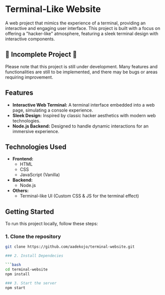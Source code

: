 # Terminal-Like Website

A web project that mimics the experience of a terminal, providing an interactive and engaging user interface. This project is built with a focus on offering a "hacker-like" atmosphere, featuring a sleek terminal design with interactive components.

## 🚧 Incomplete Project 🚧

Please note that this project is still under development. Many features and functionalities are still to be implemented, and there may be bugs or areas requiring improvement.

## Features

- **Interactive Web Terminal:** A terminal interface embedded into a web page, simulating a console experience.
- **Sleek Design:** Inspired by classic hacker aesthetics with modern web technologies.
- **Node.js Backend:** Designed to handle dynamic interactions for an immersive experience.

## Technologies Used

- **Frontend:**
  - HTML
  - CSS
  - JavaScript (Vanilla)
- **Backend:**
  - Node.js
- **Others:**
  - Terminal-like UI (Custom CSS & JS for the terminal effect)

## Getting Started

To run this project locally, follow these steps:

### 1. Clone the repository

```bash
git clone https://github.com/aadekojo/terminal-website.git

### 2. Install Dependecies

```bash
cd terminal-website
npm install

### 3. Start the server
npm start

